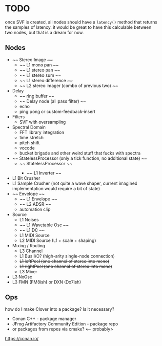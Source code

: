 # TODO

once SVF is created, all nodes should have a `latency()` method that returns the samples of latency. it would be great to have this calculable between two nodes, but that is a dream for now.

## Nodes

- ~~ Stereo Image ~~
  - ~~ L1 mono pan ~~
  - ~~ L1 stereo pan ~~
  - ~~ L1 stereo sum ~~
  - ~~ L1 stereo difference ~~
  - ~~ L2 stereo imager (combo of previous two) ~~
- Delay
  - ~~ ring buffer ~~
  - ~~ Delay node (all pass filter) ~~
  - echo
  - ping pong or custom-feedback-insert
- Filters
  - SVF with oversampling
- Spectral Domain
  - FFT library integration
  - time stretch
  - pitch shift
  - vocode
  - bucket brigade and other weird stuff that fucks with spectra
- ~~ StatelessProcessor (only a tick function, no additional state) ~~
  - ~~ StatelessProcessor<waveshapeFn> ~~
    - ~~ L1 Inverter ~~
- L1 Bit Crusher
- L1 Sample Crusher (not quite a wave shaper, current imagined implementation would require a bit of state)
- ~~ Envelope ~~
  - ~~ L1 Envelope ~~
  - ~~ L2 ADSR ~~
  - automation clip
- Source
  - L1 Noises
  - ~~ L1 Wavetable Osc ~~
  - ~~ L1 DC ~~
  - L1 MIDI Source
  - L2 MIDI Source (L1 + scale + shaping)
- Mixing / Routing
  - L3 Channel
  - L1 Bus I/O? (high-arity single-node connection)
  - ~~L1 leftPeel (one channel of stereo into mono)~~
  - ~~L1 rightPeel (one channel of stereo into mono)~~
  - L3 Mixer
- L3 NxOsc
- L3 FMN (FM8ish) or DXN (Dx7ish)

## Ops
how do I make Clover into a package? Is it necessary?

- Conan C++ - package manager
- JFrog Artifactory Community Edition - package repo
- or packages from repos via cmake? <-- probably>

https://conan.io/
